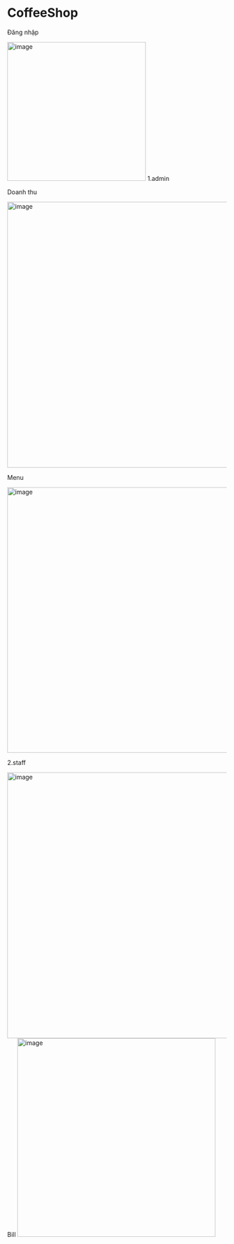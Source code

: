 # CoffeeShop
Đăng nhập

<img width="318" alt="image" src="https://github.com/thuha25/CoffeeShop/assets/115072717/eb2ec8a3-1249-4330-b4a4-047a9c9f1830">
1.admin

Doanh thu

<img width="609" alt="image" src="https://github.com/thuha25/CoffeeShop/assets/115072717/82a76ca3-6123-4147-9681-c13dcb8defa2">

Menu

<img width="608" alt="image" src="https://github.com/thuha25/CoffeeShop/assets/115072717/40df6b9a-e702-4c60-a678-399984dbcfe7">

2.staff

<img width="609" alt="image" src="https://github.com/thuha25/CoffeeShop/assets/115072717/2c4b58ea-1bca-417c-85eb-abd284a581bb">
Bill

<img width="455" alt="image" src="https://github.com/thuha25/CoffeeShop/assets/115072717/31f9a03a-2601-4e4f-b121-b4c0b98f6bb8">




